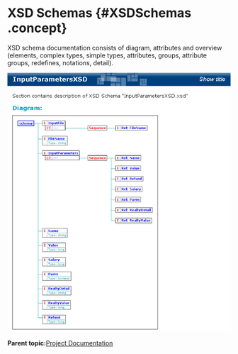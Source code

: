 # XSD Schemas {#XSDSchemas .concept}

XSD schema documentation consists of diagram, attributes and overview \(elements, complex types, simple types, attributes, groups, attribute groups, redefines, notations, detail\).

![Example of XSD Schema documentation Screenshot](img/xsdSchema.png "Example of XSD Schema documentation")

**Parent topic:**[Project Documentation](../../../modules/titanis/output/projectDocDetailBS.md)

